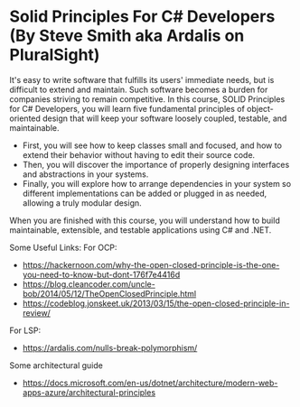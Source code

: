 # Solid Principles For C# Developers (By Steve Smith aka Ardalis on PluralSight)
It's easy to write software that fulfills its users' immediate needs, but is difficult to extend and maintain. 
Such software becomes a burden for companies striving to remain competitive. 
In this course, SOLID Principles for C# Developers, you will learn five fundamental principles of object-oriented design that will keep your software loosely coupled, testable, and maintainable.

- First, you will see how to keep classes small and focused, and how to extend their behavior without having to edit their source code. 
- Then, you will discover the importance of properly designing interfaces and abstractions in your systems. 
- Finally, you will explore how to arrange dependencies in your system so different implementations can be added or plugged in as needed, allowing a truly modular design. 

When you are finished with this course, you will understand how to build maintainable, extensible, and testable applications using C# and .NET.

Some Useful Links:
For OCP:
- https://hackernoon.com/why-the-open-closed-principle-is-the-one-you-need-to-know-but-dont-176f7e4416d
- https://blog.cleancoder.com/uncle-bob/2014/05/12/TheOpenClosedPrinciple.html
- https://codeblog.jonskeet.uk/2013/03/15/the-open-closed-principle-in-review/

For LSP:
- https://ardalis.com/nulls-break-polymorphism/

Some architectural guide
- https://docs.microsoft.com/en-us/dotnet/architecture/modern-web-apps-azure/architectural-principles
